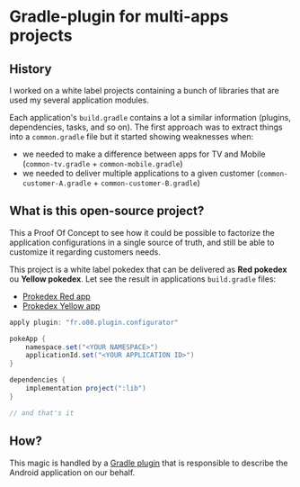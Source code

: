 # Gradle-plugin for multi-apps projects

## History

I worked on a white label projects containing a bunch of libraries that are used my several application modules.

Each application's `build.gradle` contains a lot a similar information (plugins,  dependencies, tasks, and so on).
The first approach was to extract things into a `common.gradle` file but it started showing weaknesses when:
- we needed to make a difference between apps for TV and Mobile (`common-tv.gradle` + `common-mobile.gradle`)
- we needed to deliver multiple applications to a given customer (`common-customer-A.gradle` + `common-customer-B.gradle`)

## What is this open-source project?

This a Proof Of Concept to see how it could be possible to factorize the application configurations in
a single source of truth, and still be able to customize it regarding customers needs.

This project is a white label pokedex that can be delivered as **Red pokedex** ou **Yellow pokedex**.
Let see the result in applications `build.gradle` files:
- [Prokedex Red app](apps/red/build.gradle)
- [Prokedex Yellow app](apps/red/build.gradle)

```groovy
apply plugin: "fr.o80.plugin.configurator"

pokeApp {
    namespace.set("<YOUR NAMESPACE>")
    applicationId.set("<YOUR APPLICATION ID>")
}

dependencies {
    implementation project(":lib")
}

// and that's it
```

## How?

This magic is handled by a [Gradle plugin](gradle-plugin-configurator/src/main/java/fr/o80/plugin/Configurator.kt)
that is responsible to describe the Android application on our behalf.